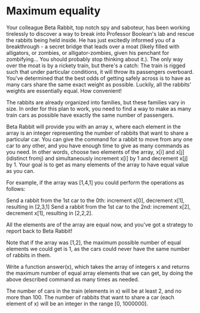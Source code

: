 Maximum equality
================

Your colleague Beta Rabbit, top notch spy and saboteur, has been working tirelessly to discover a way to break into Professor Boolean's lab and rescue the rabbits being held inside. He has just excitedly informed you of a breakthrough - a secret bridge that leads over a moat (likely filled with alligators, or zombies, or alligator-zombies, given his penchant for zombifying... You should probably stop thinking about it.). The only way over the moat is by a rickety train, but there's a catch: The train is rigged such that under particular conditions, it will throw its passengers overboard. You've determined that the best odds of getting safely across is to have as many cars share the same exact weight as possible. Luckily, all the rabbits' weights are essentially equal. How convenient!

The rabbits are already organized into families, but these families vary in size. In order for this plan to work, you need to find a way to make as many train cars as possible have exactly the same number of passengers.

Beta Rabbit will provide you with an array x, where each element in the array is an integer representing the number of rabbits that want to share a particular car. You can give the command for a rabbit to move from any one car to any other, and you have enough time to give as many commands as you need. In other words, choose two elements of the array, x[i] and x[j] (idistinct fromj) and simultaneously increment x[i] by 1 and decrement x[j] by 1. Your goal is to get as many elements of the array to have equal value as you can.

For example, if the array was [1,4,1] you could perform the operations as follows:

Send a rabbit from the 1st car to the 0th: increment x[0], decrement x[1], resulting in [2,3,1]
Send a rabbit from the 1st car to the 2nd: increment x[2], decrement x[1], resulting in [2,2,2].

All the elements are of the array are equal now, and you've got a strategy to report back to Beta Rabbit!

Note that if the array was [1,2], the maximum possible number of equal elements we could get is 1, as the cars could never have the same number of rabbits in them.

Write a function answer(x), which takes the array of integers x and returns the maximum number of equal array elements that we can get, by doing the above described command as many times as needed.

The number of cars in the train (elements in x) will be at least 2, and no more than 100. The number of rabbits that want to share a car (each element of x) will be an integer in the range [0, 1000000].
